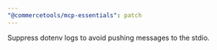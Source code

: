 ```yaml
---
"@commercetools/mcp-essentials": patch
---
```


Suppress dotenv logs to avoid pushing messages to the stdio.
